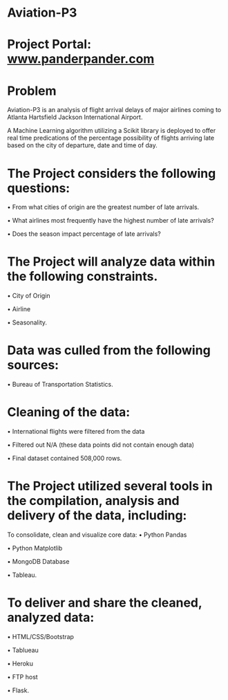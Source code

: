 # Aviation-P3
# Project Portal:  www.panderpander.com

# Problem
Aviation-P3 is an analysis of flight arrival delays of major airlines coming to Atlanta Hartsfield Jackson International Airport.

A Machine Learning algorithm utilizing a Scikit library is deployed to offer real time predications of the percentage possibility of flights arriving late based on the city of departure, date and time of day.

# The Project considers the following questions:
 •	From what cities of origin are the greatest number of late arrivals.
 
 •	What airlines most frequently have the highest number of late arrivals?
 
 •	Does the season impact percentage of late arrivals?
 
# The Project will analyze data within the following constraints.
 •	City of Origin
 
 •	Airline
 
 •	Seasonality.
 
# Data was culled from the following sources:
 •	Bureau of Transportation Statistics.

# Cleaning of the data:
 •	International flights were filtered from the data
 
 •	Filtered out N/A (these data points did not contain enough data)
 
 •	Final dataset contained 508,000 rows.

# The Project utilized several tools in the compilation, analysis and delivery of the data, including:
To consolidate, clean and visualize core data:
 •	Python Pandas 
 
 •	Python Matplotlib
 
 •	MongoDB Database
 
 •	Tableau.
 
# To deliver and share the cleaned, analyzed data:
 •	HTML/CSS/Bootstrap
 
 •	Tablueau
 
 •	Heroku
 
 •	FTP host
 
 •	Flask.

